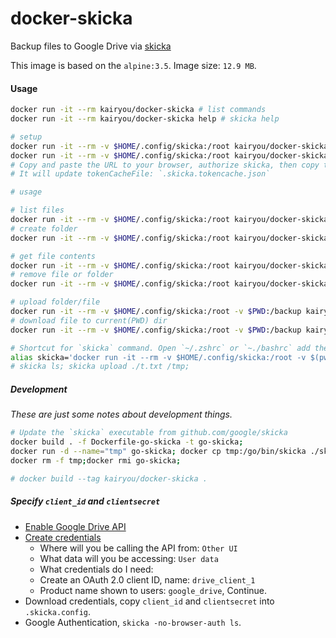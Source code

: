 # docker-skicka

Backup files to Google Drive via [skicka](https://github.com/google/skicka)

This image is based on the `alpine:3.5`.
Image size: `12.9 MB`.

#### Usage
```sh
docker run -it --rm kairyou/docker-skicka # list commands
docker run -it --rm kairyou/docker-skicka help # skicka help

# setup
docker run -it --rm -v $HOME/.config/skicka:/root kairyou/docker-skicka init # Initialize the configuration
docker run -it --rm -v $HOME/.config/skicka:/root kairyou/docker-skicka -no-browser-auth ls # Google Authentication
# Copy and paste the URL to your browser, authorize skicka, then copy the `verification code` from your browser to the terminal.
# It will update tokenCacheFile: `.skicka.tokencache.json`

# usage

# list files
docker run -it --rm -v $HOME/.config/skicka:/root kairyou/docker-skicka ls /
# create folder
docker run -it --rm -v $HOME/.config/skicka:/root kairyou/docker-skicka mkdir -p /tmp

# get file contents
docker run -it --rm -v $HOME/.config/skicka:/root kairyou/docker-skicka cat /tmp/t.txt
# remove file or folder
docker run -it --rm -v $HOME/.config/skicka:/root kairyou/docker-skicka rm -r /tmp

# upload folder/file
docker run -it --rm -v $HOME/.config/skicka:/root -v $PWD:/backup kairyou/docker-skicka upload ./folder_or_file /tmp/folder_or_file
# download file to current(PWD) dir
docker run -it --rm -v $HOME/.config/skicka:/root -v $PWD:/backup kairyou/docker-skicka download /tmp/t.txt tmp.txt

# Shortcut for `skicka` command. Open `~/.zshrc` or `~./bashrc` add the following:
alias skicka='docker run -it --rm -v $HOME/.config/skicka:/root -v $(pwd):/backup kairyou/docker-skicka'
# skicka ls; skicka upload ./t.txt /tmp;
```

##### Development
*These are just some notes about development things.*

```sh
# Update the `skicka` executable from github.com/google/skicka
docker build . -f Dockerfile-go-skicka -t go-skicka;
docker run -d --name="tmp" go-skicka; docker cp tmp:/go/bin/skicka ./skicka;
docker rm -f tmp;docker rmi go-skicka;

# docker build --tag kairyou/docker-skicka .
```

##### Specify `client_id` and `clientsecret`
- [Enable Google Drive API](https://console.developers.google.com/apis/api/drive.googleapis.com/overview)
- [Create credentials](https://console.developers.google.com/apis/credentials/wizard?api=drive.googleapis.com)
    - Where will you be calling the API from:  `Other UI`
    - What data will you be accessing: `User data`
    - What credentials do I need:
    - Create an OAuth 2.0 client ID, name: `drive_client_1`
    - Product name shown to users: `google_drive`, Continue.
- Download credentials, copy `client_id` and `clientsecret` into `.skicka.config`.
- Google Authentication, `skicka -no-browser-auth ls`.

